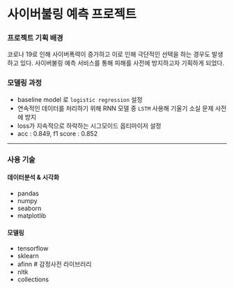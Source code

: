# 사이버불링 예측 프로젝트

### 프로젝트 기획 배경
코로나 19로 인해 사이버폭력이 증가하고 이로 인해 극단적인 선택을 하는 경우도 발생하고 있다. 사이버불링 예측 서비스를 통해 피해를 사전에 방지하고자 기획하게 되었다.

### 모델링 과정
- baseline model 로 `logistic regression` 설정
- 연속적인 데이터를 처리하기 위해 RNN 모델 중 `LSTM` 사용해 기울기 소실 문제 사전에 방지
- loss가 지속적으로 하락하는 시그모이드 옵티마이저 설정
- acc : 0.849, f1 score : 0.852
---
### 사용 기술
#### 데이터분석 & 시각화
- pandas
- numpy
- seaborn
- matplotlib

#### 모델링
- tensorflow
- sklearn
- afinn # 감정사전 라이브러리
- nltk
- collections

